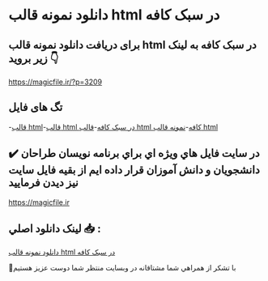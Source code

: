 # دانلود نمونه قالب html در سبک کافه

## برای دریافت دانلود نمونه قالب html در سبک کافه به لینک زیر بروید 👇

https://magicfile.ir/?p=3209

## تگ های فایل

-[قالب html](https://magicfile.ir/product/%d9%86%d9%85%d9%88%d9%86%d9%87-%d9%82%d8%a7%d9%84%d8%a8-html-%d8%af%d8%b1-%d8%b3%d8%a8%da%a9-%da%a9%d8%a7%d9%81%d9%87/)-[قالب html در سبک کافه](https://magicfile.ir/product/%d9%86%d9%85%d9%88%d9%86%d9%87-%d9%82%d8%a7%d9%84%d8%a8-html-%d8%af%d8%b1-%d8%b3%d8%a8%da%a9-%da%a9%d8%a7%d9%81%d9%87/)-[قالب html کافه](https://magicfile.ir/product/%d9%86%d9%85%d9%88%d9%86%d9%87-%d9%82%d8%a7%d9%84%d8%a8-html-%d8%af%d8%b1-%d8%b3%d8%a8%da%a9-%da%a9%d8%a7%d9%81%d9%87/)-[نمونه قالب html](https://magicfile.ir/product/%d9%86%d9%85%d9%88%d9%86%d9%87-%d9%82%d8%a7%d9%84%d8%a8-html-%d8%af%d8%b1-%d8%b3%d8%a8%da%a9-%da%a9%d8%a7%d9%81%d9%87/)

## ✔️ در سايت فايل هاي ويژه اي براي برنامه نويسان طراحان دانشجويان و دانش آموزان قرار داده ايم از بقيه فايل سايت نيز ديدن فرماييد

https://magicfile.ir


## لينک دانلود اصلي 📥 :

[دانلود نمونه قالب html در سبک کافه](https://magicfile.ir/product/%d9%86%d9%85%d9%88%d9%86%d9%87-%d9%82%d8%a7%d9%84%d8%a8-html-%d8%af%d8%b1-%d8%b3%d8%a8%da%a9-%da%a9%d8%a7%d9%81%d9%87/) 


🙏با تشکر از همراهي شما مشتاقانه در وبسایت منتظر شما دوست عزیز هستیم

